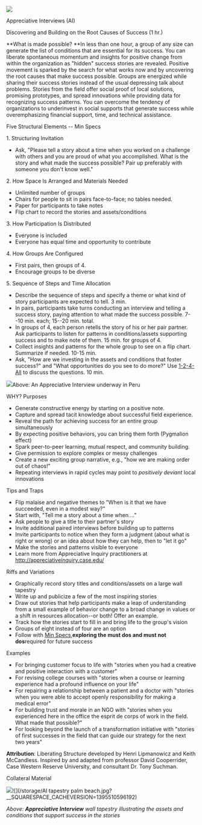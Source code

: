 ![](/storage/icons/05_AppreciativeInterviews_01.png?__SQUARESPACE_CACHEVERSION=1337874259175)

Appreciative Interviews (AI)

Discovering and Building on the Root Causes of Success (1 hr.)

**What is made possible? **In less than one hour, a group of any size can generate the list of conditions that are essential for its success. You can liberate spontaneous momentum and insights for positive change from within the organization as "hidden" success stories are revealed. Positive movement is sparked by the search for what works now and by uncovering the root causes that make success possible. Groups are energized while sharing their success stories instead of the usual depressing talk about problems. Stories from the field offer social proof of local solutions, promising prototypes, and spread innovations while providing data for recognizing success patterns. You can overcome the tendency of organizations to underinvest in social supports that generate success while overemphasizing financial support, time, and technical assistance.

Five Structural Elements -- Min Specs

1\. Structuring Invitation


* Ask, "Please tell a story about a time when you worked on a challenge with others and you are proud of what you accomplished. What is the story and what made the success possible? Pair up preferably with someone you don't know well."


2\. How Space Is Arranged and Materials Needed


* Unlimited number of groups
* Chairs for people to sit in pairs face-to-face; no tables needed.
* Paper for participants to take notes
* Flip chart to record the stories and assets/conditions


3\. How Participation Is Distributed


* Everyone is included
* Everyone has equal time and opportunity to contribute


4\. How Groups Are Configured


* First pairs, then groups of 4\.
* Encourage groups to be diverse


5\. Sequence of Steps and Time Allocation


* Describe the sequence of steps and specify a theme or what kind of story participants are expected to tell. 3 min.
* In pairs, participants take turns conducting an interview and telling a success story, paying attention to what made the success possible. 7--10 min. each; 15--20 min. total.
* In groups of 4, each person retells the story of his or her pair partner. Ask participants to listen for patterns in conditions/assets supporting success and to make note of them. 15 min. for groups of 4\.
* Collect insights and patterns for the whole group to see on a flip chart. Summarize if needed. 10-15 min.
* Ask, "How are we investing in the assets and conditions that foster success?" and "What opportunities do you see to do more?" Use [1-2-4-All][0] to discuss the questions. 10 min.


![](/storage/AI%20interview%20Peru.jpg?__SQUARESPACE_CACHEVERSION=1395512424084)Above: An Appreciative Interview underway in Peru

WHY? Purposes


* Generate constructive energy by starting on a positive note.
* Capture and spread tacit knowledge about successful field experience.
* Reveal the path for achieving success for an entire group simultaneously
* By expecting positive behaviors, you can bring them forth (Pygmalion effect)
* Spark peer-to-peer learning, mutual respect, and community building.
* Give permission to explore complex or messy challenges
* Create a new exciting group narrative, e.g., "how we are making order out of chaos!"
* Repeating interviews in rapid cycles may point to _positively deviant_ local innovations


Tips and Traps


* Flip malaise and negative themes to "When is it that we have succeeded, even in a modest way?"
* Start with, "Tell me a story about a time when...."
* Ask people to give a title to their partner's story
* Invite additional paired interviews before building up to patterns
* Invite participants to notice when they form a judgment (about what is right or wrong) or an idea about how they can help, then to "let it go"
* Make the stories and patterns visible to everyone
* Learn more from Appreciative Inquiry practitioners at http://appreciativeinquiry.case.edu/


Riffs and Variations


* Graphically record story titles and conditions/assets on a large wall tapestry
* Write up and publicize a few of the most inspiring stories
* Draw out stories that help participants make a leap of understanding from a small example of behavior change to a broad change in values or a shift in resources allocation--or both! Offer an example.
* Track how the stories start to fill in and bring life to the group's vision
* Groups of eight instead of four are an option
* Follow with [Min Specs][1],****exploring the must dos and must not dos****required for future success




Examples


* For bringing customer focus to life with "stories when you had a creative and positive interaction with a customer"
* For revising college courses with "stories when a course or learning experience had a profound influence on your life"
* For repairing a relationship between a patient and a doctor with "stories when you were able to accept openly responsibility for making a medical error"
* For building trust and morale in an NGO with "stories when you experienced here in the office the esprit de corps of work in the field. What made that possible?"
* For looking beyond the launch of a transformation initiative with "stories of first successes in the field that can guide our strategy for the next two years"


**Attribution**: Liberating Structure developed by Henri Lipmanowicz and Keith McCandless. Inspired by and adapted from professor David Cooperrider, Case Western Reserve University, and consultant Dr. Tony Suchman.

Collateral Material

![](/storage/Slide04.jpg?__SQUARESPACE_CACHEVERSION=1395510352604)![](/storage/AI tapestry palm beach.jpg?__SQUARESPACE_CACHEVERSION=1395510596192)

_Above: **Appreciative Interview** wall tapestry illustrating the assets and conditions that support success in the stories_


[0]: /1-1-2-4-all/
[1]: /14-min-specs/